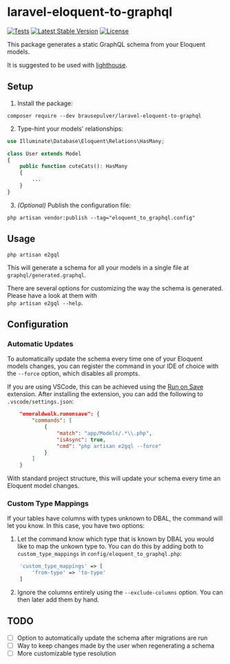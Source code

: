 # laravel-eloquent-to-graphql

[![Tests](https://github.com/brausepulver/laravel-eloquent-to-graphql/actions/workflows/tests.yml/badge.svg)](https://github.com/brausepulver/laravel-eloquent-to-graphql/actions)
[![Latest Stable Version](https://img.shields.io/packagist/v/brausepulver/laravel-eloquent-to-graphql)](https://packagist.org/packages/brausepulver/laravel-eloquent-to-graphql)
[![License](https://img.shields.io/static/v1?label=license&message=MIT&color=9cf)](https://packagist.org/packages/brausepulver/laravel-eloquent-to-graphql)

This package generates a static GraphQL schema from your Eloquent models.

It is suggested to be used with [lighthouse](https://lighthouse-php.com/).

## Setup

1. Install the package:
```
composer require --dev brausepulver/laravel-eloquent-to-graphql
```

2. Type-hint your models' relationships:
```php
use Illuminate\Database\Eloquent\Relations\HasMany;

class User extends Model
{
    public function cuteCats(): HasMany
    {
        ...
    }
}
```

3. _(Optional)_ Publish the configuration file:
```
php artisan vendor:publish --tag="eloquent_to_graphql.config"
```

## Usage

```
php artisan e2gql
```
This will generate a schema for all your models in a single file at `graphql/generated.graphql`.

There are several options for customizing the way the schema is generated. Please have a look at them with  
`php artisan e2gql --help`.

## Configuration

### Automatic Updates

To automatically update the schema every time one of your Eloquent models changes, you can register the command in your IDE of choice with the `--force` option, which disables all prompts.

If you are using VSCode, this can be achieved using the [Run on Save](https://marketplace.visualstudio.com/items?itemName=emeraldwalk.RunOnSave) extension. After installing the extension, you can add the following to `.vscode/settings.json`:
```json
    "emeraldwalk.runonsave": {
        "commands": [
            {
                "match": "app/Models/.*\\.php",
                "isAsync": true,
                "cmd": "php artisan e2gql --force"
            }
        ]
    }
```
With standard project structure, this will update your schema every time an Eloquent model changes.

### Custom Type Mappings

If your tables have columns with types unknown to DBAL, the command will let you know. In this case, you have two options:

1. Let the command know which type that is known by DBAL you would like to map the unkown type to. You can do this by adding both to `custom_type_mappings` in `config/eloquent_to_graphql.php`:
```php
    'custom_type_mappings' => [
        'from-type' => 'to-type'
    ]
```

2. Ignore the columns entirely using the `--exclude-columns` option. You can then later add them by hand.

## TODO

- [ ] Option to automatically update the schema after migrations are run
- [ ] Way to keep changes made by the user when regenerating a schema
- [ ] More customizable type resolution
